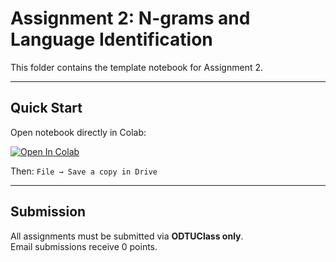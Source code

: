 # Assignment 2: N-grams and Language Identification

This folder contains the template notebook for Assignment 2.

---

## Quick Start

Open notebook directly in Colab:

[![Open In Colab](https://colab.research.google.com/assets/colab-badge.svg)](https://colab.research.google.com/github/[YOUR-USERNAME]/[YOUR-REPO-NAME]/blob/main/assignment2/assignment2_template.ipynb)

Then: `File → Save a copy in Drive`

---

## Submission
All assignments must be submitted via **ODTUClass only**.  
Email submissions receive 0 points.
